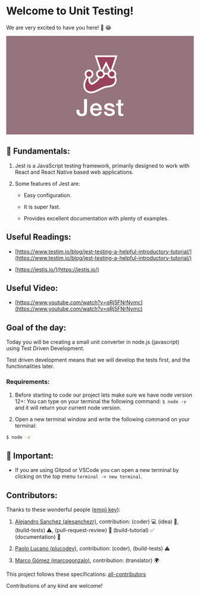 # Welcome to Unit Testing!

We are very excited to have you here! 🎉 😂

![welcome jest](../../assets/welcome.png)

## 💬 Fundamentals:

1. Jest is a JavaScript testing framework, primarily designed to work with React and React Native based web applications.

2. Some features of Jest are:

    + Easy configuration.

    + It is super fast.

    + Provides excellent documentation with plenty of examples. 

## Useful Readings:

+ [https://www.testim.io/blog/jest-testing-a-helpful-introductory-tutorial/](https://www.testim.io/blog/jest-testing-a-helpful-introductory-tutorial/)

+ [https://jestjs.io/](https://jestjs.io/)

## Useful Video:

+ [https://www.youtube.com/watch?v=qRj5FNrNymc](https://www.youtube.com/watch?v=qRj5FNrNymc)

## Goal of the day:

Today you will be creating a small unit converter in node.js (javascript) using Test Driven Development.

Test driven development means that we will develop the tests first, and the functionalities later.

### Requirements:

1. Before starting to code our project lets make sure we have node version 12+: You can type on your terminal the following command: `$ node -v` and it will return your current node version.

2. Open a new terminal window and write the following command on your terminal: 

```bash
$ node -v
```

##  🔎 Important: 

+ If you are using Gitpod or VSCode you can open a new terminal by clicking on the top menu `terminal -> new terminal`.

## Contributors:

Thanks to these wonderful people ([emoji key](https://github.com/kentcdodds/all-contributors#emoji-key)):

1. [Alejandro Sanchez (alesanchezr)](https://github.com/alesanchezr), contribution: (coder) :computer: (idea) 🤔, (build-tests) :warning:, (pull-request-review) :eyes: (build-tutorial) :white_check_mark: (documentation) :book:

2. [Paolo Lucano (plucodev)](https://github.com/plucodev), contribution: (coder), (build-tests) :warning:

3. [Marco Gómez (marcogonzalo)](https://github.com/marcogonzalo), contribution: (translator) :earth_africa:

This project follows these specifications: [all-contributors](https://github.com/kentcdodds/all-contributors)

Contributions of any kind are welcome!
